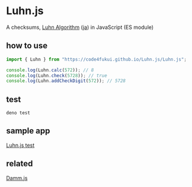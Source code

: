 # Luhn.js

A checksums, [Luhn Algorithm](https://en.wikipedia.org/wiki/Luhn_algorithm) ([ja](https://ja.wikipedia.org/wiki/Luhn%E3%82%A2%E3%83%AB%E3%82%B4%E3%83%AA%E3%82%BA%E3%83%A0)) in JavaScript (ES module)

## how to use

```js
import { Luhn } from "https://code4fukui.github.io/Luhn.js/Luhn.js";

console.log(Luhn.calc(572)); // 8
console.log(Luhn.check(5728)); // true
console.log(Luhn.addCheckDigit(572)); // 5728
```

## test

```
deno test
```

## sample app

[Luhn.js test](https://code4fukui.github.io/Luhn.js/)

## related

[Damm.js](https://github.com/code4fukui/Damm.js)
